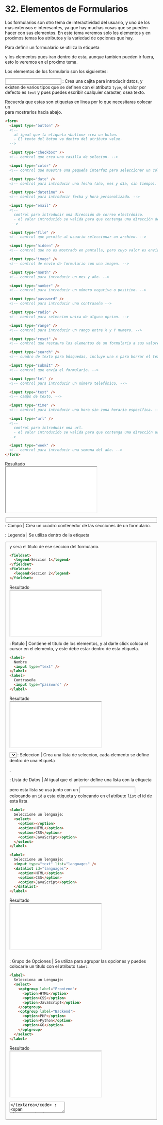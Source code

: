 # 32. Elementos de Formularios

Los formularios son otro tema de interactividad del usuario, y uno de los mas extensos e interesantes, ya que hay muchas cosas que se pueden hacer con sus elementos. En este tema veremos solo los elementos y en proximos temas los atributos y la variedad de opciones que hay.

Para definir un formualario se utiliza la etiqueta <code><form></form></code> y los elementos pues iran dentro de esta, aunque tambien pueden ir fuera, esto lo veremos en el proximo tema.

Los elementos de los formulario son los siguientes:


<code><input></code> : Crea una cajita para introducir datos, y existen de varios tipos que se definen con el atributo <code>type</code>, el valor por defecto es <code>text</code> y pues puedes escribir cualquier caracter, osea texto.

Recuerda que estas son etiquetas en linea por lo que necesitaras colocar un <code><br></code> para mostrarlos hacia abajo.

```html
<form>
  <input type="button" />
  <!--
    al igual que la etiqueta <button> crea un boton.
    - El texto del boton va dentro del atributo value.
  -->

  <input type="checkbox" />
  <!-- control que crea una casilla de selecion. -->

  <input type="color" />
  <!-- control que muestra una pequeña interfaz para seleccionar un color. -->

  <input type="date" />
  <!-- control para introducir una fecha (año, mes y día, sin tiempo). -->

  <input type="datetime" />
  <!-- control para introducir fecha y hora personalizada. -->

  <input type="email" />
  <!-- 
    control para introducir una dirección de correo electrónico.
    - el valor introducido se valida para que contenga una dirección de correo válida antes de enviarse.
   -->

  <input type="file" />
  <!-- control que permite al usuario seleccionar un archivo. -->

  <input type="hidden" />
  <!-- control que no es mostrado en pantalla, pero cuyo valor es enviado al servidor. -->

  <input type="image" />
  <!-- control de envío de formulario con una imagen. -->

  <input type="month" />
  <!-- control para introducir un mes y año. -->

  <input type="number" />
  <!-- control para introducir un número negativo o positivo. -->

  <input type="password" />
  <!-- control para introducir una contraseña -->

  <input type="radio" />
  <!-- control para seleccion unica de alguna opcion. -->

  <input type="range" />
  <!-- control para introducir un rango entre X y Y numero. -->

  <input type="reset" />
  <!-- control que restaura los elementos de un formulario a sus valores predeterminados. -->

  <input type="search" />
  <!-- cuadro de texto para búsquedas, incluye una x para borrar el texto introducido. -->

  <input type="submit" />
  <!-- control que envía el formulario. -->

  <input type="tel" />
  <!-- control para introducir un número telefónico. -->

  <input type="text" />
  <!-- campo de texto. -->

  <input type="time" />
  <!-- control para introducir una hora sin zona horaria específica. -->

  <input type="url" />
  <!--
    control para introducir una url.
    - el valor introducido se valida para que contenga una dirección url antes de enviarse.
  -->

  <input type="week" />
  <!-- control para introducir una semana del año. -->
</form>
```

<div class="iframe">
<div class="iframe-title">Resultado</div>
<iframe src="./iframes/formularios.html"></iframe>
</div>

<code><fieldset></fieldset></code> : <span class="emphasis">Campo</span> | Crea un cuadro contenedor de las secciones de un formulario.

<code><legend></legend></code> : <span class="emphasis">Legenda</span> | Se utiliza dentro de la etiqueta <code><fieldset></code> y sera el titulo de ese seccion del formulario.

```html
<fieldset>
  <legend>Seccion 1</legend>
</fieldset>
<fieldset>
  <legend>Seccion 2</legend>
</fieldset>
```

<div class="iframe">
<div class="iframe-title">Resultado</div>
<iframe src="./iframes/formularios2.html"></iframe>
</div>

<code><label></label></code> : <span class="emphasis">Rotulo</span> | Contiene el titulo de los elementos, y al darle click coloca el cursor en el elemento, y este debe estar dentro de esta etiqueta.

```html
<label>
  Nombre
  <input type="text" />
</label>
<label>
  Contraseña
  <input type="password" />
</label>
```

<div class="iframe">
<div class="iframe-title">Resultado</div>
<iframe src="./iframes/formularios3.html"></iframe>
</div>

<code><select></select></code> : <span class="emphasis">Seleccion</span> | Crea una lista de seleccion, cada elemento se define dentro de una etiqueta <code><option></code>.

<code><datalist></datalist></code> : <span class="emphasis">Lista de Datos</span> | Al igual que el anterior define una lista con la etiqueta <code><option></code> pero esta lista se usa junto con un <code><input></code> colocando un <code>id</code> a esta etiqueta y colocando en el atributo <code>list</code> el id de esta lista.

```html
<label>
  Seleccione un lenguaje:
  <select>
    <option></option>
    <option>HTML</option>
    <option>CSS</option>
    <option>JavaScript</option>
  </select>
</label>

<label>
  Seleccione un lenguaje:
  <input type="text" list="languages" />
  <datalist id="languages">
    <option>HTML</option>
    <option>CSS</option>
    <option>JavaScript</option>
  </datalist>
</label>
```

<div class="iframe">
<div class="iframe-title">Resultado</div>
<iframe src="./iframes/formularios4.html"></iframe>
</div>

<code><optgroup></optgroup</code> : <span class="emphasis">Grupo de Opciones</span> | Se utiliza para agrupar las opciones y puedes colocarle un titulo con el atributo <code>label</code>.

```html
<label>
  Selecciona un Lenguaje:
  <select>
    <optgroup label="Frontend">
      <option>HTML</option>
      <option>CSS</option>
      <option>JavaScript</option>
    </optgroup>
    <optgroup label="Backend">
      <option>PHP</option>
      <option>Python</option>
      <option>GO</option>
    </optgroup>
  </select>
</label>
```

<div class="iframe">
<div class="iframe-title">Resultado</div>
<iframe src="./iframes/formularios5.html"></iframe>
</div>

<code><textarea></textarea</code> : <span class="emphasis">Area de Texto</span> | Es una caja de texto pero multilinea a diferencia de los input que son de una sola linea. Esta caja se puede redimensionar

```html
<textarea></textarea>
```

<div class="iframe">
<div class="iframe-title">Resultado</div>
<iframe src="./iframes/formularios6.html"></iframe>
</div>

<code><output></output></code> : <span class="emphasis">Salida</span> | Se utiliza para mostrar el resultado de una operacion que ha hecho el usuario con la interaccion con los demas elementos, como una suma.

Para este ejemplo utilizaremos un poco de codigo JS en el codigo, asi que puedes copiarlo, y te explico como funciona.

```html
<form oninput="c.value = parseInt(a.value) + parseInt(b.value)">
  <input type="number" name="a" value="0" />
  +
  <input type="number" name="b" value="0" />
  =
  <output name="c">0</output>
</form>
```

```text
oninput="c.value = parseInt(a.value) + parseInt(b.value)"
```

Con este codigo le estamos diciendo que el <code>value</code> (*valor*) del elemento **c** que es el <code><output></code> con el <code>name="c"</code> sea igual a la suma de los valores de los elementos **a** y **b** que son los <code><input></code> con esos <code>name</code> Y que este valor cambie cada vez que entre un dato, osea cada vez que cambian los numeros, y, el atributo <code>value</code> se utiliza para definir un valor por defecto en el elemento.

<div class="iframe">
<div class="iframe-title">Resultado</div>
<iframe src="./iframes/formularios7.html"></iframe>
</div>

<code><progress></progress></code> : <span class="emphasis">Progreso</span> | Se utiliza para ver el progreso de una tarea.

```html
<progress max="100" value="50"></progress>
```

<div class="iframe">
<div class="iframe-title">Resultado</div>
<iframe src="./iframes/formularios8.html"></iframe>
</div>

<div class="pagination">
  <a href="#/iframes" class="pagination-button">← Iframes</a>
  <a href="#/atributos-de-input-y-formulario" class="pagination-button">Atributos de input y formulario →</a>
</div>